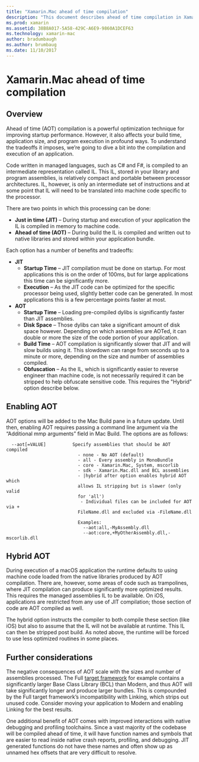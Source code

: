 ```yaml
---
title: "Xamarin.Mac ahead of time compilation"
description: "This document describes ahead of time compilation in Xamarin.Mac. It compares AOT compilation to JIT compilation, explains how to enable AOT, and takes a look at hybrid AOT."
ms.prod: xamarin
ms.assetid: 38B8A017-5A58-429C-A6E9-9860A1DCEF63
ms.technology: xamarin-mac
author: bradumbaugh
ms.author: brumbaug
ms.date: 11/10/2017
---
```


# Xamarin.Mac ahead of time compilation

## Overview

Ahead of time (AOT) compilation is a powerful optimization technique for improving startup performance. However, it also affects your build time, application size, and program execution in profound ways. To understand the tradeoffs it imposes, we’re going to dive a bit into the compilation and execution of an application.

Code written in managed languages, such as C# and F#, is compiled to an intermediate representation called IL. This IL, stored in your library and program assemblies, is relatively compact and portable between processor architectures. IL, however, is only an intermediate set of instructions and at some point that IL will need to be translated into machine code specific to the processor.

There are two points in which this processing can be done:

- **Just in time (JIT)** – During startup and execution of your application the IL is compiled in memory to machine code.
- **Ahead of time (AOT)** – During build the IL is compiled and written out to native libraries and stored within your application bundle.

Each option has a number of benefits and tradeoffs:

- **JIT**
  - **Startup Time** – JIT compilation must be done on startup. For most applications this is on the order of 100ms, but for large applications this time can be significantly more.
  - **Execution** – As the JIT code can be optimized for the specific processor being used, slightly better code can be generated. In most applications this is a few percentage points faster at most.
- **AOT**
  - **Startup Time** – Loading pre-compiled dylibs is significantly faster than JIT assemblies.
  - **Disk Space** – Those dylibs can take a significant amount of disk space however. Depending on which assemblies are AOTed, it can double or more the size of the code portion of your application.
  - **Build Time** – AOT compilation is significantly slower that JIT and will slow builds using it. This slowdown can range from seconds up to a minute or more, depending on the size and number of assemblies compiled.
  - **Obfuscation** – As the IL, which is significantly easier to reverse engineer than machine code, is not necessarily required it can be stripped to help obfuscate sensitive code. This requires the "Hybrid” option describe below.

## Enabling AOT

AOT options will be added to the Mac Build pane in a future update. Until then, enabling AOT requires passing a command line argument via the “Additional mmp arguments” field in Mac Build. The options are as follows:


      --aot[=VALUE]          Specify assemblies that should be AOT compiled
                               - none - No AOT (default)
                               - all - Every assembly in MonoBundle
                               - core - Xamarin.Mac, System, mscorlib
                               - sdk - Xamarin.Mac.dll and BCL assemblies
                               - |hybrid after option enables hybrid AOT which
                               allows IL stripping but is slower (only valid
                               for 'all')
                                - Individual files can be included for AOT via +
                               FileName.dll and excluded via -FileName.dll

                               Examples:
                                 --aot:all,-MyAssembly.dll
                                 --aot:core,+MyOtherAssembly.dll,-mscorlib.dll



## Hybrid AOT

During execution of a macOS application the runtime defaults to using machine code loaded from the native libraries produced by AOT compilation. There are, however, some areas of code such as trampolines, where JIT compilation can produce significantly more optimized results. This requires the managed assemblies IL to be available. On iOS, applications are restricted from any use of JIT compilation; those section of code are AOT compiled as well.

The hybrid option instructs the compiler to both compile these section (like iOS) but also to assume that the IL will not be available at runtime. This IL can then be stripped post build. As noted above, the runtime will be forced to use less optimized routines in some places.

## Further considerations

The negative consequences of AOT scale with the sizes and number of assemblies processed. The Full [target framework](~/mac/platform/target-framework.md) for example contains a significantly larger Base Class Library (BCL) than Modern, and thus AOT will take significantly longer and produce larger bundles. This is compounded by the Full target framework’s incompatibility with Linking, which strips out unused code. Consider moving your application to Modern and enabling Linking for the best results.

One additional benefit of AOT comes with improved interactions with native debugging and profiling toolchains. Since a vast majority of the codebase will be compiled ahead of time, it will have function names and symbols that are easier to read inside native crash reports, profiling, and debugging. JIT generated functions do not have these names and often show up as unnamed hex offsets that are very difficult to resolve.
